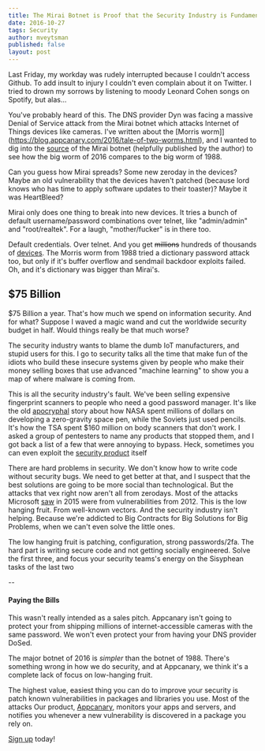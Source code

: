 ```yaml
---
title: The Mirai Botnet is Proof that the Security Industry is Fundamentally Broken
date: 2016-10-27
tags: Security
author: mveytsman
published: false
layout: post
---
```


Last Friday, my workday was rudely interrupted because I couldn't access Github.
To add insult to injury I couldn't even complain about it on Twitter. I tried to
drown my sorrows by listening to moody Leonard Cohen songs on Spotify, but
alas...

You've probably heard of this. The DNS provider Dyn was facing a massive Denial
of Service attack from the Mirai botnet which attacks Internet of Things devices
like cameras. I've written about the
[Morris worm]](https://blog.appcanary.com/2016/tale-of-two-worms.html), and I
wanted to dig into the [source](https://github.com/jgamblin/Mirai-Source-Code)
of the Mirai botnet (helpfully published by the author) to see how the big worm
of 2016 compares to the big worm of 1988.

Can you guess how Mirai spreads? Some new zeroday in the devices? Maybe an old
vulnerability that the devices haven't patched (because lord knows who has time
to apply software updates to their toaster)? Maybe it was HeartBleed?

Mirai only does one thing to break into new devices. It tries a bunch of default
username/password combinations over telnet, like "admin/admin" and "root/realtek". For a
laugh, "mother/fucker" is in there too.

Default credentials. Over telnet. And you get <strike>millions</strike> hundreds
of thousands of
[devices](http://dyn.com/blog/dyn-analysis-summary-of-friday-october-21-attack/).
The Morris worm from 1988 tried a dictionary password attack too, but only if
it's buffer overflow and sendmail backdoor exploits failed. Oh, and it's
dictionary was bigger than Mirai's.

## $75 Billion 

$75 Billion a year. That's how much we spend on information security. And for
what? Suppose I waved a magic wand and cut the worldwide security budget in
half. Would things really be that much worse? 

The security industry wants to blame the dumb IoT manufacturers, and stupid
users for this. I go to security talks all the time that make fun of the idiots
who build these insecure systems given by people who make their money selling
boxes that use advanced "machine learning" to show you a map of where malware is coming from.

This is all the security industry's fault. We've been selling expensive
fingerprint scanners to people who need a good password manager. It's like the
old
[apocryphal](http://mentalfloss.com/article/13103/russians-didnt-just-use-pencils-space)
story about how NASA spent millions of dollars on developing a zero-gravity
space pen, while the Soviets just used pencils. It's how the TSA spent $160
million on body scanners that don't work. I asked a group of pentesters to name
any products that stopped them, and I got back a list of a few that were
annoying to bypass. Heck, sometimes you can even exploit the
[security product](https://blog.appcanary.com/2016/vikhal-symantec.html) itself

There are hard problems in security. We don't know how to write code without
security bugs. We need to get better at that, and I suspect that the best
solutions are going to be more social than technological. But the attacks that
vex right now aren't all from zerodays. Most of the attacks Microsoft
[saw](https://www.microsoft.com/security/sir/default.aspx) in 2015 were from
vulnerabilities from 2012. This is the low hanging fruit. From well-known
vectors. And the security industry isn't helping. Because we're addicted to Big
Contracts for Big Solutions for Big Problems, when we can't even solve the
little ones.

The low hanging fruit is patching, configuration, strong passwords/2fa. The hard
part is writing secure code and not getting socially engineered. Solve the first
three, and focus your security teams's energy on the Sisyphean tasks of the last two

--

#### Paying the Bills

This wasn't really intended as a sales pitch. Appcanary isn't going to protect your from shipping
millions of internet-accessible cameras with the same password. We won't even
protect your from having your DNS provider DoSed.

The major botnet of 2016 is *simpler* than the botnet of 1988. There's something
wrong in how we do security, and at Appcanary, we think it's a complete lack of
focus on low-hanging fruit.

The highest value, easiest thing you can do to improve your security is patch
known vulnerabilities in packages and libraries you use. Most of the attacks Our product,
[Appcanary](https://appcanary.com/?utm_source=blog&utm_medium=web&utm_campaign=broken),
monitors your apps and servers, and notifies you whenever a new vulnerability is
discovered in a package you rely on.

[Sign up](https://appcanary.com/sign_up?utm_source=blog&utm_medium=web&utm_campaign=broken) today!
